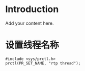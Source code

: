 # Introduction #

Add your content here.


# 设置线程名称 #
```
#include <sys/prctl.h>
prctl(PR_SET_NAME, "rtp thread");
```